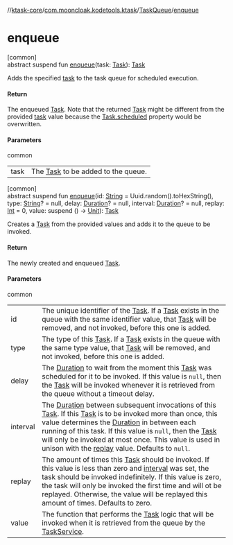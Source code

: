 //[ktask-core](../../../index.md)/[com.mooncloak.kodetools.ktask](../index.md)/[TaskQueue](index.md)/[enqueue](enqueue.md)

# enqueue

[common]\
abstract suspend fun [enqueue](enqueue.md)(task: [Task](../-task/index.md)): [Task](../-task/index.md)

Adds the specified [task](enqueue.md) to the task queue for scheduled execution.

#### Return

The enqueued [Task](../-task/index.md). Note that the returned [Task](../-task/index.md) might be different from the provided [task](enqueue.md) value because the [Task.scheduled](../-task/scheduled.md) property would be overwritten.

#### Parameters

common

| | |
|---|---|
| task | The [Task](../-task/index.md) to be added to the queue. |

[common]\
abstract suspend fun [enqueue](enqueue.md)(id: [String](https://kotlinlang.org/api/core/kotlin-stdlib/kotlin/-string/index.html) = Uuid.random().toHexString(), type: [String](https://kotlinlang.org/api/core/kotlin-stdlib/kotlin/-string/index.html)? = null, delay: [Duration](https://kotlinlang.org/api/core/kotlin-stdlib/kotlin.time/-duration/index.html)? = null, interval: [Duration](https://kotlinlang.org/api/core/kotlin-stdlib/kotlin.time/-duration/index.html)? = null, replay: [Int](https://kotlinlang.org/api/core/kotlin-stdlib/kotlin/-int/index.html) = 0, value: suspend () -&gt; [Unit](https://kotlinlang.org/api/core/kotlin-stdlib/kotlin/-unit/index.html)): [Task](../-task/index.md)

Creates a [Task](../-task/index.md) from the provided values and adds it to the queue to be invoked.

#### Return

The newly created and enqueued [Task](../-task/index.md).

#### Parameters

common

| | |
|---|---|
| id | The unique identifier of the [Task](../-task/index.md). If a [Task](../-task/index.md) exists in the queue with the same identifier value, that [Task](../-task/index.md) will be removed, and not invoked, before this one is added. |
| type | The type of this [Task](../-task/index.md). If a [Task](../-task/index.md) exists in the queue with the same type value, that [Task](../-task/index.md) will be removed, and not invoked, before this one is added. |
| delay | The [Duration](https://kotlinlang.org/api/core/kotlin-stdlib/kotlin.time/-duration/index.html) to wait from the moment this [Task](../-task/index.md) was scheduled for it to be invoked. If this value is `null`, then the [Task](../-task/index.md) will be invoked whenever it is retrieved from the queue without a timeout delay. |
| interval | The [Duration](https://kotlinlang.org/api/core/kotlin-stdlib/kotlin.time/-duration/index.html) between subsequent invocations of this [Task](../-task/index.md). If this [Task](../-task/index.md) is to be invoked more than once, this value determines the [Duration](https://kotlinlang.org/api/core/kotlin-stdlib/kotlin.time/-duration/index.html) in between each running of this task. If this value is `null`, then the [Task](../-task/index.md) will only be invoked at most once. This value is used in unison with the [replay](enqueue.md) value. Defaults to `null`. |
| replay | The amount of times this [Task](../-task/index.md) should be invoked. If this value is less than zero and [interval](enqueue.md) was set, the task should be invoked indefinitely. If this value is zero, the task will only be invoked the first time and will ot be replayed. Otherwise, the value will be replayed this amount of times. Defaults to zero. |
| value | The function that performs the [Task](../-task/index.md) logic that will be invoked when it is retrieved from the queue by the [TaskService](../-task-service/index.md). |
